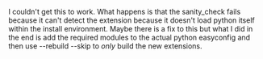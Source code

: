 I couldn't get this to work. What happens is that the sanity_check fails because it can't 
detect the extension because it doesn't load python itself within the install environment. 
Maybe there is a fix to this but what I did in the end is add the required modules to the 
actual python easyconfig and then use --rebuild --skip to _only_ build the new extensions.
